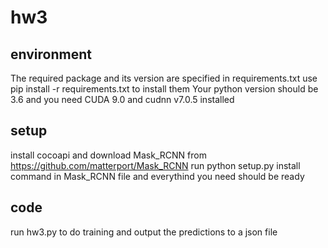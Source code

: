 # hw3

## environment
The required package and its version are specified in requirements.txt
use pip install -r requirements.txt to install them
Your python version should be 3.6 and you need CUDA 9.0 and cudnn v7.0.5 installed

## setup
install cocoapi and download Mask_RCNN from https://github.com/matterport/Mask_RCNN
run python setup.py install command in Mask_RCNN file and everythind you need should be ready

## code
run hw3.py to do training and output the predictions to a json file

